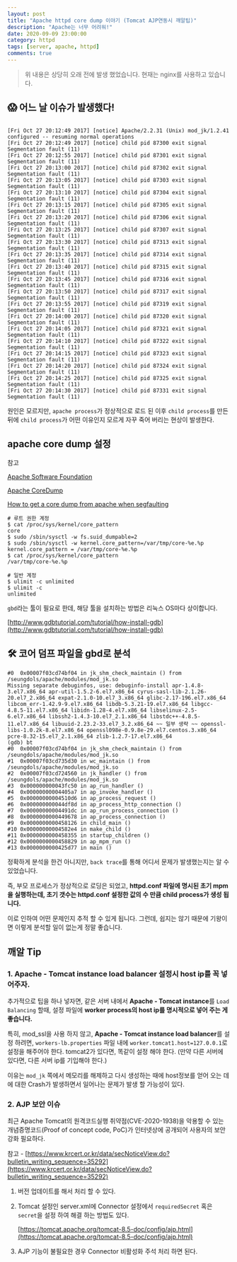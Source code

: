 ```yaml
---
layout: post
title: "Apache httpd core dump 이야기 (Tomcat AJP연동시 깨알팁)"
description: "Apache는 너무 어려워!"
date: 2020-09-09 23:00:00
category: httpd
tags: [server, apache, httpd]
comments: true
---
```


> 위 내용은 상당히 오래 전에 발생 했었습니다. 현재는 nginx를 사용하고 있습니다.

## 😱  어느 날 이슈가 발생했다!

```

[Fri Oct 27 20:12:49 2017] [notice] Apache/2.2.31 (Unix) mod_jk/1.2.41 configured -- resuming normal operations
[Fri Oct 27 20:12:49 2017] [notice] child pid 87300 exit signal Segmentation fault (11)
[Fri Oct 27 20:12:55 2017] [notice] child pid 87301 exit signal Segmentation fault (11)
[Fri Oct 27 20:13:00 2017] [notice] child pid 87302 exit signal Segmentation fault (11)
[Fri Oct 27 20:13:05 2017] [notice] child pid 87303 exit signal Segmentation fault (11)
[Fri Oct 27 20:13:10 2017] [notice] child pid 87304 exit signal Segmentation fault (11)
[Fri Oct 27 20:13:15 2017] [notice] child pid 87305 exit signal Segmentation fault (11)
[Fri Oct 27 20:13:20 2017] [notice] child pid 87306 exit signal Segmentation fault (11)
[Fri Oct 27 20:13:25 2017] [notice] child pid 87307 exit signal Segmentation fault (11)
[Fri Oct 27 20:13:30 2017] [notice] child pid 87313 exit signal Segmentation fault (11)
[Fri Oct 27 20:13:35 2017] [notice] child pid 87314 exit signal Segmentation fault (11)
[Fri Oct 27 20:13:40 2017] [notice] child pid 87315 exit signal Segmentation fault (11)
[Fri Oct 27 20:13:45 2017] [notice] child pid 87316 exit signal Segmentation fault (11)
[Fri Oct 27 20:13:50 2017] [notice] child pid 87317 exit signal Segmentation fault (11)
[Fri Oct 27 20:13:55 2017] [notice] child pid 87319 exit signal Segmentation fault (11)
[Fri Oct 27 20:14:00 2017] [notice] child pid 87320 exit signal Segmentation fault (11)
[Fri Oct 27 20:14:05 2017] [notice] child pid 87321 exit signal Segmentation fault (11)
[Fri Oct 27 20:14:10 2017] [notice] child pid 87322 exit signal Segmentation fault (11)
[Fri Oct 27 20:14:15 2017] [notice] child pid 87323 exit signal Segmentation fault (11)
[Fri Oct 27 20:14:20 2017] [notice] child pid 87324 exit signal Segmentation fault (11)
[Fri Oct 27 20:14:25 2017] [notice] child pid 87325 exit signal Segmentation fault (11)
[Fri Oct 27 20:14:30 2017] [notice] child pid 87331 exit signal Segmentation fault (11)
```

원인은 모르지만, `apache process`가 정상적으로 로드 된 이후 `child process`를 만든 뒤에 `child process`가 어떤 이유인지 모르게 자꾸 죽어 버리는 현상이 발생한다. 

## apache core dump 설정

참고

[Apache Software Foundation](https://cwiki.apache.org/confluence/display/HTTPD/CoreDump)

[Apache CoreDump](https://idchowto.com/?p=45672)

[How to get a core dump from apache when segfaulting](https://serverfault.com/questions/470407/how-to-get-a-core-dump-from-apache-when-segfaulting)

```
# 루트 권한 계정
$ cat /proc/sys/kernel/core_pattern
core
$ sudo /sbin/sysctl -w fs.suid_dumpable=2
$ sudo /sbin/sysctl -w kernel.core_pattern=/var/tmp/core-%e.%p
kernel.core_pattern = /var/tmp/core-%e.%p
$ cat /proc/sys/kernel/core_pattern
/var/tmp/core-%e.%p

# 일반 계정
$ ulimit -c unlimited 
$ ulimit -c
unlimited
```

`gbd`라는 툴이 필요로 한데, 해당 툴을 설치하는 방법은 리눅스 OS마다 상이합니다. 

[http://www.gdbtutorial.com/tutorial/how-install-gdb](http://www.gdbtutorial.com/tutorial/how-install-gdb)

## 🛠 코어 덤프 파일을 gbd로 분석

```
#0  0x00007f03cd74bf04 in jk_shm_check_maintain () from /seungdols/apache/modules/mod_jk.so
Missing separate debuginfos, use: debuginfo-install apr-1.4.8-3.el7.x86_64 apr-util-1.5.2-6.el7.x86_64 cyrus-sasl-lib-2.1.26-20.el7_2.x86_64 expat-2.1.0-10.el7_3.x86_64 glibc-2.17-196.el7.x86_64 libcom_err-1.42.9-9.el7.x86_64 libdb-5.3.21-19.el7.x86_64 libgcc-4.8.5-11.el7.x86_64 libidn-1.28-4.el7.x86_64 libselinux-2.5-6.el7.x86_64 libssh2-1.4.3-10.el7_2.1.x86_64 libstdc++-4.8.5-11.el7.x86_64 libuuid-2.23.2-33.el7_3.2.x86_64 ~~ 일부 생략 ~~ openssl-libs-1.0.2k-8.el7.x86_64 openssl098e-0.9.8e-29.el7.centos.3.x86_64 pcre-8.32-15.el7_2.1.x86_64 zlib-1.2.7-17.el7.x86_64
(gdb) bt
#0  0x00007f03cd74bf04 in jk_shm_check_maintain () from /seungdols/apache/modules/mod_jk.so
#1  0x00007f03cd735d30 in wc_maintain () from /seungdols/apache/modules/mod_jk.so
#2  0x00007f03cd724560 in jk_handler () from /seungdols/apache/modules/mod_jk.so
#3  0x000000000043fc50 in ap_run_handler ()
#4  0x00000000004405a7 in ap_invoke_handler ()
#5  0x00000000004510d6 in ap_process_request ()
#6  0x000000000044df8d in ap_process_http_connection ()
#7  0x00000000004491dc in ap_run_process_connection ()
#8  0x0000000000449678 in ap_process_connection ()
#9  0x0000000000458126 in child_main ()
#10 0x00000000004582e4 in make_child ()
#11 0x0000000000458355 in startup_children ()
#12 0x0000000000458829 in ap_mpm_run ()
#13 0x0000000000425d77 in main ()
```

정확하게 분석을 한건 아니지만, `back trace`를 통해 어디서 문제가 발생했는지는 알 수 있었습니다.

즉, 부모 프로세스가 정상적으로 로딩은 되었고, **httpd.conf 파일에 명시된 초기 mpm을 실행하는데, 초기 갯수는 httpd.conf 설정한 값의 수 만큼 child process가 생성 됩니다.** 

이로 인하여 어떤 문제인지 추적 할 수 있게 됩니다. 그런데, 쉽지는 않기 때문에 기왕이면 이렇게 분석할 일이 없는게 정말 좋습니다. 

## 깨알 Tip

### 1. Apache - Tomcat instance load balancer 설정시 host ip를 꼭 넣어주자.

추가적으로 팁을 하나 넣자면, 같은 서버 내에서 **Apache - Tomcat instance**를 `Load Balancing` 할때, 설정 파일에 **worker process의 host ip를 명시적으로 넣어 주는 게 좋습니다.** 

특히, mod_ssl을 사용 하지 않고, **Apache - Tomcat instance load balancer**를 설정 하려면, `workers-lb.properties` 파일 내에  `worker.tomcat1.host=127.0.0.1`로 설정을 해주어야 한다. tomcat2가 있다면, 똑같이 설정 해야 한다.  (만약 다른 서버에 있다면, 다른 서버 ip를 기입해야 한다.)

이유는 `mod_jk` 쪽에서 메모리를 해제하고 다시 생성하는 때에 host정보를 얻어 오는 데에 대한 Crash가 발생하면서 일어나는 문제가 발생 할 가능성이 있다.

### 2. AJP 보안 이슈

최근 Apache Tomcat의 원격코드실행 취약점(CVE-2020-1938)을 악용할 수 있는 개념증명코드(Proof of concept code, PoC)가 인터넷상에 공개되어 사용자의 보안 강화 필요하다. 

참고 - [https://www.krcert.or.kr/data/secNoticeView.do?bulletin_writing_sequence=35292](https://www.krcert.or.kr/data/secNoticeView.do?bulletin_writing_sequence=35292)

1. 버전 업데이트를 해서 처리 할 수 있다. 
2. Tomcat 설정인 server.xml에 Connector 설정에서 `requiredSecret` 혹은 `secret`을 설정 하여 해결 하는 방법도 있다. 

    [https://tomcat.apache.org/tomcat-8.5-doc/config/ajp.html](https://tomcat.apache.org/tomcat-8.5-doc/config/ajp.html)

3. AJP 기능이 불필요한 경우 Connector 비활성화 주석 처리 하면 된다.
